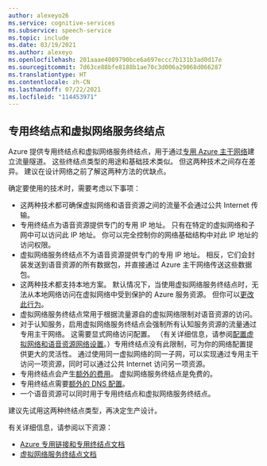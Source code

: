 ```yaml
---
author: alexeyo26
ms.service: cognitive-services
ms.subservice: speech-service
ms.topic: include
ms.date: 03/19/2021
ms.author: alexeyo
ms.openlocfilehash: 201aaae4089790bce6a697eccc7b131b3ad0d17e
ms.sourcegitcommit: 7d63ce88bfe8188b1ae70c3d006a29068d066287
ms.translationtype: HT
ms.contentlocale: zh-CN
ms.lasthandoff: 07/22/2021
ms.locfileid: "114453971"
---
```

## <a name="private-endpoints-and-virtual-network-service-endpoints"></a>专用终结点和虚拟网络服务终结点

Azure 提供专用终结点和虚拟网络服务终结点，用于通过[专用 Azure 主干网络](https://azure.microsoft.com/global-infrastructure/global-network/)建立流量隧道。 这些终结点类型的用途和基础技术类似。 但这两种技术之间存在差异。 建议在设计网络之前了解这两种方法的优缺点。

确定要使用的技术时，需要考虑以下事项：
- 这两种技术都可确保虚拟网络和语音资源之间的流量不会通过公共 Internet 传输。
- 专用终结点为语音资源提供专门的专用 IP 地址。 只有在特定的虚拟网络和子网中可以访问此 IP 地址。 你可以完全控制你的网络基础结构中对此 IP 地址的访问权限。
- 虚拟网络服务终结点不为语音资源提供专门的专用 IP 地址。 相反，它们会封装发送到语音资源的所有数据包，并直接通过 Azure 主干网络传送这些数据包。
- 这两种技术都支持本地方案。 默认情况下，当使用虚拟网络服务终结点时，无法从本地网络访问在虚拟网络中受到保护的 Azure 服务资源。 但你可以[更改此行为](../../../virtual-network/virtual-network-service-endpoints-overview.md#secure-azure-service-access-from-on-premises)。
- 虚拟网络服务终结点常用于根据流量源自的虚拟网络限制对语音资源的访问。
- 对于认知服务，启用虚拟网络服务终结点会强制所有认知服务资源的流量通过专用主干网络。 这需要显式网络访问配置。 （有关详细信息，请参阅[配置虚拟网络和语音资源网络设置](../speech-service-vnet-service-endpoint.md#configure-virtual-networks-and-the-speech-resource-networking-settings)。）专用终结点没有此限制，可为你的网络配置提供更大的灵活性。 通过使用同一虚拟网络的同一子网，可以实现通过专用主干访问一项资源，同时可以通过公共 Internet 访问另一项资源。
- 专用终结点会产生[额外的费用](https://azure.microsoft.com/pricing/details/private-link)。 虚拟网络服务终结点是免费的。
- 专用终结点需要[额外的 DNS 配置](../speech-services-private-link.md#turn-on-private-endpoints)。
- 一个语音资源可以同时用于专用终结点和虚拟网络服务终结点。

建议先试用这两种终结点类型，再决定生产设计。 

有关详细信息，请参阅以下资源：

- [Azure 专用链接和专用终结点文档](../../../private-link/private-link-overview.md)
- [虚拟网络服务终结点文档](../../../virtual-network/virtual-network-service-endpoints-overview.md)
